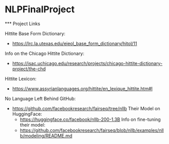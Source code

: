 # NLPFinalProject

*** Project Links 

Hittite Base Form Dictionary:
*	https://lrc.la.utexas.edu/eieol_base_form_dictionary/hitol/11

Info on the Chicago Hittite Dictionary:
*	https://isac.uchicago.edu/research/projects/chicago-hittite-dictionary-project/the-chd

Hittite Lexicon:
*	https://www.assyrianlanguages.org/hittite/en_lexique_hittite.htm#l

No Language Left Behind GitHub:
* https://github.com/facebookresearch/fairseq/tree/nllb
  Their Model on HuggingFace: 
    - https://huggingface.co/facebook/nllb-200-1.3B
  Info on fine-tuning their model:
    - https://github.com/facebookresearch/fairseq/blob/nllb/examples/nllb/modeling/README.md


